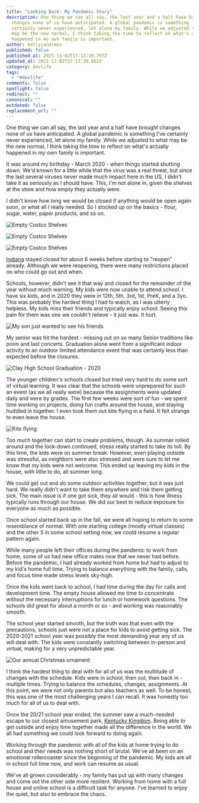 ```yaml
---
title: "Looking Back: My Pandemic Story"
description: One thing we can all say, the last year and a half have brought
  changes none of us have anticipated. A global pandemic is something I've
  certainly never experienced, let alone my family. While we adjusted to what
  may be the new normal, I think taking the time to reflect on what's actually
  happened in my own family is important.
author: kellyjandrews
published: false
published_at: 2021-11-02T17:13:39.797Z
updated_at: 2021-11-02T17:13:39.862Z
category: devlife
tags:
  - "#devlife"
comments: false
spotlight: false
redirect: ""
canonical: ""
outdated: false
replacement_url: ""
---
```

One thing we can all say, the last year and a half have brought changes none of us have anticipated. A global pandemic is something I've certainly never experienced, let alone my family.  While we adjusted to what may be the new normal, I think taking the time to reflect on what's actually happened in my own family is important. 

It was around my birthday - March 2020 - when things started shutting down. We'd known for a little while that the virus was a real threat, but since the last several viruses never made much impact here in the US, I didn't take it as seriously as I should have. This, I'm not alone in, given the shelves at the store and how empty they actually were.  

I didn't know how long we would be closed if anything would be open again soon, or what all I really needed. So I stocked up on the basics - flour, sugar, water, paper products, and so on.  

![Empty Costco Shelves](/content/blog/looking-back-my-pandemic-story/shelves-1.jpg)

![Empty Costco Shelves](/content/blog/looking-back-my-pandemic-story/shelves-2.jpg) 

![Empty Costco Shelves](/content/blog/looking-back-my-pandemic-story/shelves-3.jpg)

[Indiana](https://www.wfyi.org/news/articles/reflections-a-timeline-of-the-covid-19-pandemic-in-indiana) stayed closed for about 6 weeks before starting to "reopen" already. Although we were reopening, there were many restrictions placed on who could go out and when.

Schools, however, didn't see it that way and closed for the remainder of the year without much warning. My kids were now unable to attend school.   I have six kids, and in 2020 they were in 12th, 5th, 3rd, 1st, PreK, and a 3yo. This was probably the hardest thing I had to watch, as I was utterly helpless.  My kids miss their friends and typically enjoy school. Seeing this pain for them was one we couldn't relieve - it just was. It hurt. 

![My son just wanted to see his friends](/content/blog/looking-back-my-pandemic-story/finn.jpg)

My senior was hit the hardest - missing out on so many Senior traditions like prom and last concerts. Graduation alone went from a significant indoor activity to an outdoor limited attendance event that was certainly less than expected before the closures. 

![Clay High School Graduation - 2020](/content/blog/looking-back-my-pandemic-story/graduation.jpg)

The younger children's schools closed but tried very hard to do some sort of virtual learning.  It was clear that the schools were unprepared for such an event (as we all really were) because the assignments were updated daily and were by grades.  The first few weeks were sort of fun - we spent time working on projects, doing fun crafts around the house, and staying huddled in together. I even took them out kite flying in a field.  It felt strange to even leave the house. 

![Kite flying](/content/blog/looking-back-my-pandemic-story/kites-1.jpg)

Too much together can start to create problems, though. As summer rolled around and the lock-down continued, stress really started to take its toll. By this time, the kids were on summer break. However, even playing outside was stressful, as neighbors were also stressed and were sure to let me know that my kids were not welcome. This ended up leaving my kids in the house, with little to do, all summer long. 

We could get out and do some outdoor activities together, but it was just hard.  We really didn't want to take them anywhere and risk them getting sick. The main issue is if one got sick, they all would - this is how illness typically runs through our house. We did our best to reduce exposure for everyone as much as possible. 

Once school started back up in the fall, we were all hoping to return to some resemblance of normal. With one starting college (mostly virtual classes) and the other 5 in some school setting now, we could resume a regular pattern again. 

While many people left their offices during the pandemic to work from home, some of us had new office mates now that we never had before.  Before the pandemic, I had already worked from home but had to adjust to my kid's home full time. Trying to balance everything with the family, calls, and focus time made stress levels sky-high.

Once the kids went back to school, I had time during the day for calls and development time.  The empty house allowed me time to concentrate without the necessary interruptions for lunch or homework questions. The schools did great for about a month or so - and working was reasonably smooth.

The school year started smooth, but the truth was that even with the precautions, schools just were not a place for kids to avoid getting sick.  The 2020-2021 school year was possibly the most demanding year any of us will deal with. The kids were constantly switching between in-person and virtual, making for a very unpredictable year. 

![Our annual Christmas ornament](/content/blog/looking-back-my-pandemic-story/ornament.jpg)

I think the hardest thing to deal with for all of us was the multitude of changes with the schedule. Kids were in school, then out, then back in - multiple times. Trying to balance the schedules, changes, assignments. At this point, we were not only parents but also teachers as well. To be honest, this was one of the most challenging years I can recall. It was honestly too much for all of us to deal with. 

Once the 20/21 school year ended, the summer saw a much-needed escape to our closest amusement park, [Kentucky Kingdom](https://www.kentuckykingdom.com/). Being able to get outside and enjoy time together made all the difference in the world. We all had something we could look forward to doing again. 

Working through the pandemic with all of the kids at home trying to do school and their needs was nothing short of brutal. We've all been on an emotional rollercoaster since the beginning of the pandemic. My kids are all in school full time now, and work can resume as usual. 

We've all grown considerably - my family has put up with many changes and come out the other side more resilient. Working from home with a full house and online school is a difficult task for anyone. I've learned to enjoy the quiet, but also to embrace the chaos.